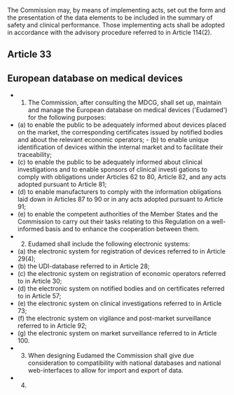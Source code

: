 The Commission may, by means of implementing acts, set out the form and the presentation of  the data elements to  be  included  in  the  summary  of  safety  and  clinical  performance.  Those  implementing  acts  shall  be  adopted  in accordance with the advisory procedure referred to in Article 114(2).
## Article 33
## European database on medical devices
- 1. The  Commission,  after  consulting  the  MDCG,  shall  set  up,  maintain  and  manage  the  European  database  on medical devices ('Eudamed') for the following purposes:
- (a)   to  enable  the  public  to  be  adequately  informed  about  devices  placed  on  the  market,  the  corresponding  certificates issued by notified bodies and about the relevant economic operators; - (b)   to enable unique identification of devices within the internal market and to facilitate their  traceability;
- (c) to enable the public to be adequately informed about clinical investigations and to enable sponsors of clinical investi­ gations to comply with obligations under Articles 62 to 80, Article 82, and any acts adopted pursuant to Article 81;
- (d)   to  enable  manufacturers  to  comply  with  the  information  obligations  laid  down  in  Articles  87  to  90  or  in  any  acts adopted pursuant to Article 91;
- (e)   to  enable  the  competent  authorities  of  the  Member  States  and  the  Commission  to  carry  out  their  tasks  relating  to this Regulation on a well-informed basis and to enhance the cooperation between them.
- 2. Eudamed shall include the following electronic systems:
- (a)   the  electronic system for  registration of devices referred to in Article 29(4);
- (b)   the  UDI-database referred to in Article 28;
- (c)   the  electronic system on registration of economic operators referred to in Article 30;
- (d)   the  electronic system on notified bodies and on certificates referred to in Article 57;
- (e)   the  electronic system on clinical investigations referred to in Article 73;
- (f)   the electronic system on vigilance and post-market surveillance referred to in Article 92;
- (g)   the  electronic system on market surveillance referred to in Article 100.
- 3. When  designing  Eudamed  the  Commission  shall  give  due  consideration  to  compatibility  with  national  databases and national web-interfaces to allow for import and export of data.
- 4. 
